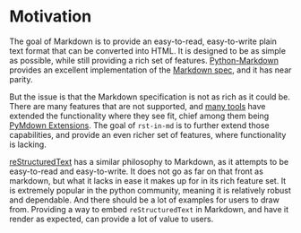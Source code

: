 # Motivation

The goal of Markdown is to provide an easy-to-read, easy-to-write plain text format that can be converted into HTML. It is designed to be as simple as possible, while still providing a rich set of features. [Python-Markdown](https://python-markdown.github.io/) provides an excellent implementation of the [Markdown spec](https://daringfireball.net/projects/markdown/syntax), and it has near parity.

But the issue is that the Markdown specification is not as rich as it could be. There are many features that are not supported, and [many tools](https://github.com/Python-Markdown/markdown/wiki/Third-Party-Extensions) have extended the functionality where they see fit, chief among them being [PyMdown Extensions](https://facelessuser.github.io/pymdown-extensions/). The goal of `rst-in-md` is to further extend those capabilities, and provide an even richer set of features, where functionality is lacking.

[reStructuredText](https://docutils.sourceforge.io/rst.html) has a similar philosophy to Markdown, as it attempts to be easy-to-read and easy-to-write. It does not go as far on that front as markdown, but what it lacks in ease it makes up for in its rich feature set. It is extremely popular in the python community, meaning it is relatively robust and dependable. And there should be a lot of examples for users to draw from. Providing a way to embed `reStructuredText` in Markdown, and have it render as expected, can provide a lot of value to users.
